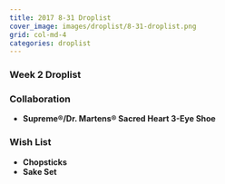 ```yaml
---
title: 2017 8-31 Droplist
cover_image: images/droplist/8-31-droplist.png
grid: col-md-4
categories: droplist
---
```


### Week 2 Droplist

### Collaboration

 * **Supreme®/Dr. Martens® Sacred Heart 3-Eye Shoe**

### Wish List

- **Chopsticks**
- **Sake Set**